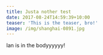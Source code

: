 ```yaml
---
title: Justa nother test
date: 2017-08-24T14:59:39+10:00
teaser: 'This is the teaser, bro!'
image: /img/shanghai-0891.jpg
---
```

Ian is in the bodyyyyyy!
